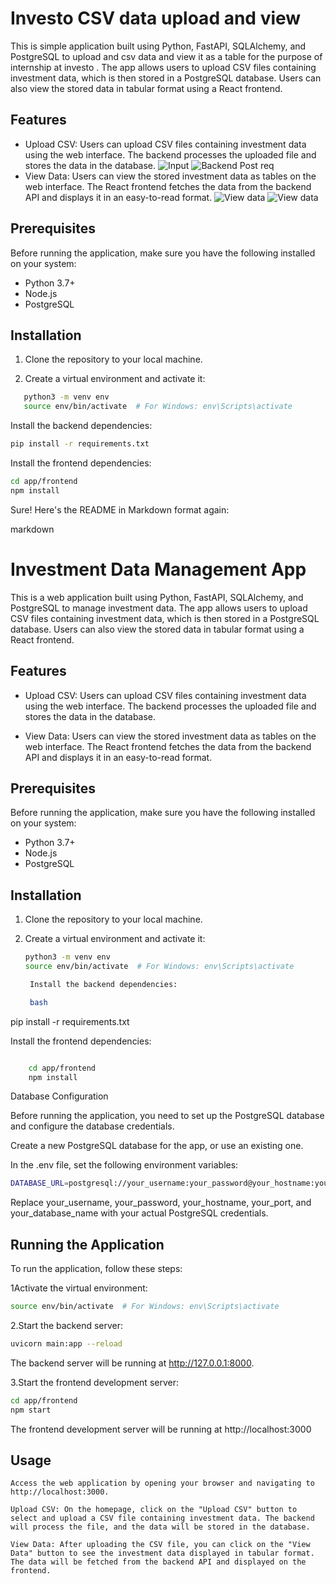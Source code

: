 
# Investo CSV data upload and view

This is simple application built using Python, FastAPI, SQLAlchemy, and PostgreSQL to upload and csv data and view it as a table for the purpose of internship at investo . The app allows users to upload CSV files containing investment data, which is then stored in a PostgreSQL database. Users can also view the stored data in tabular format using a React frontend.

## Features

- Upload CSV: Users can upload CSV files containing investment data using the web interface. The backend processes the uploaded file and stores the data in the database.
![Input](https://github.com/sreejithliterally/Invstoproject/blob/main/screenshots/csvip.png)
![Backend Post req](https://github.com/sreejithliterally/Invstoproject/blob/main/screenshots/backendcsvip.png)
- View Data: Users can view the stored investment data as tables on the web interface. The React frontend fetches the data from the backend API and displays it in an easy-to-read format.
![View data](https://github.com/sreejithliterally/Invstoproject/blob/main/screenshots/csvtableop.png)
![View data](https://github.com/sreejithliterally/Invstoproject/blob/main/screenshots/backendget.png)
## Prerequisites

Before running the application, make sure you have the following installed on your system:

- Python 3.7+
- Node.js
- PostgreSQL

## Installation

1. Clone the repository to your local machine.

2. Create a virtual environment and activate it:

```bash
   python3 -m venv env
   source env/bin/activate  # For Windows: env\Scripts\activate
```

Install the backend dependencies:
```bash
pip install -r requirements.txt
```
Install the frontend dependencies:
```bash
cd app/frontend
npm install
```

Sure! Here's the README in Markdown format again:

markdown

# Investment Data Management App

This is a web application built using Python, FastAPI, SQLAlchemy, and PostgreSQL to manage investment data. The app allows users to upload CSV files containing investment data, which is then stored in a PostgreSQL database. Users can also view the stored data in tabular format using a React frontend.

## Features

- Upload CSV: Users can upload CSV files containing investment data using the web interface. The backend processes the uploaded file and stores the data in the database.

- View Data: Users can view the stored investment data as tables on the web interface. The React frontend fetches the data from the backend API and displays it in an easy-to-read format.

## Prerequisites

Before running the application, make sure you have the following installed on your system:

- Python 3.7+
- Node.js
- PostgreSQL

## Installation

1. Clone the repository to your local machine.

2. Create a virtual environment and activate it:

   ```bash
   python3 -m venv env
   source env/bin/activate  # For Windows: env\Scripts\activate

    Install the backend dependencies:

    bash

pip install -r requirements.txt

Install the frontend dependencies:

```bash

    cd app/frontend
    npm install
```
Database Configuration

Before running the application, you need to set up the PostgreSQL database and configure the database credentials.

   Create a new PostgreSQL database for the app, or use an existing one.

   In the .env file, set the following environment variables:
```bash
DATABASE_URL=postgresql://your_username:your_password@your_hostname:your_port/your_database_name
```
Replace your_username, your_password, your_hostname, your_port, and your_database_name with your actual PostgreSQL credentials.


## Running the Application

To run the application, follow these steps:

1Activate the virtual environment:
```bash
source env/bin/activate  # For Windows: env\Scripts\activate
```
2.Start the backend server:
```bash
uvicorn main:app --reload
```
The backend server will be running at http://127.0.0.1:8000.

3.Start the frontend development server:
```bash
cd app/frontend
npm start
```
The frontend development server will be running at http://localhost:3000

## Usage

    Access the web application by opening your browser and navigating to http://localhost:3000.

    Upload CSV: On the homepage, click on the "Upload CSV" button to select and upload a CSV file containing investment data. The backend will process the file, and the data will be stored in the database.

    View Data: After uploading the CSV file, you can click on the "View Data" button to see the investment data displayed in tabular format. The data will be fetched from the backend API and displayed on the frontend.

